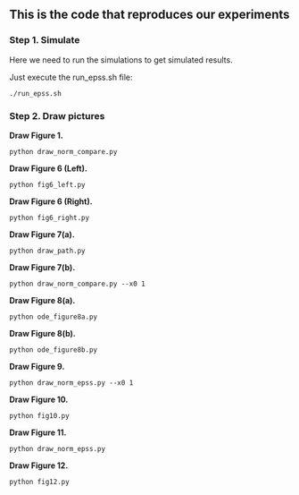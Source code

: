 ## This is the code that reproduces our experiments

### Step 1. Simulate
Here we need to run the simulations to get simulated results.

Just execute the run_epss.sh file:

``` shell
./run_epss.sh
```

### Step 2. Draw pictures

**Draw Figure 1.**

``` shell
python draw_norm_compare.py
```

**Draw Figure 6 (Left).**

``` shell
python fig6_left.py
```

**Draw Figure 6 (Right).**
``` shell
python fig6_right.py
```

**Draw Figure 7(a).**

``` shell
python draw_path.py
```

**Draw Figure 7(b).**

``` shell
python draw_norm_compare.py --x0 1
```

**Draw Figure 8(a).**

``` shell
python ode_figure8a.py
```

**Draw Figure 8(b).**

``` shell
python ode_figure8b.py
```

**Draw Figure 9.**

``` shell
python draw_norm_epss.py --x0 1
```


**Draw Figure 10.**

``` shell
python fig10.py
```

**Draw Figure 11.**

``` shell
python draw_norm_epss.py
```

**Draw Figure 12.**

``` shell
python fig12.py
```